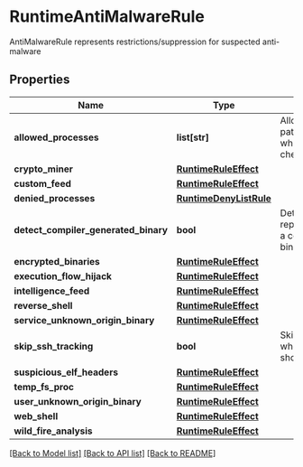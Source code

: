 # RuntimeAntiMalwareRule

AntiMalwareRule represents restrictions/suppression for suspected anti-malware

## Properties
Name | Type | Description | Notes
------------ | ------------- | ------------- | -------------
**allowed_processes** | **list[str]** | AllowedProcesses contains paths of files and processes for which we skip anti-malware checks.  | [optional] 
**crypto_miner** | [**RuntimeRuleEffect**](RuntimeRuleEffect.md) |  | [optional] 
**custom_feed** | [**RuntimeRuleEffect**](RuntimeRuleEffect.md) |  | [optional] 
**denied_processes** | [**RuntimeDenyListRule**](RuntimeDenyListRule.md) |  | [optional] 
**detect_compiler_generated_binary** | **bool** | DetectCompilerGeneratedBinary represents what happens when a compiler service writes a binary.  | [optional] 
**encrypted_binaries** | [**RuntimeRuleEffect**](RuntimeRuleEffect.md) |  | [optional] 
**execution_flow_hijack** | [**RuntimeRuleEffect**](RuntimeRuleEffect.md) |  | [optional] 
**intelligence_feed** | [**RuntimeRuleEffect**](RuntimeRuleEffect.md) |  | [optional] 
**reverse_shell** | [**RuntimeRuleEffect**](RuntimeRuleEffect.md) |  | [optional] 
**service_unknown_origin_binary** | [**RuntimeRuleEffect**](RuntimeRuleEffect.md) |  | [optional] 
**skip_ssh_tracking** | **bool** | SkipSSHTracking indicates whether host SSH tracking should be skipped.  | [optional] 
**suspicious_elf_headers** | [**RuntimeRuleEffect**](RuntimeRuleEffect.md) |  | [optional] 
**temp_fs_proc** | [**RuntimeRuleEffect**](RuntimeRuleEffect.md) |  | [optional] 
**user_unknown_origin_binary** | [**RuntimeRuleEffect**](RuntimeRuleEffect.md) |  | [optional] 
**web_shell** | [**RuntimeRuleEffect**](RuntimeRuleEffect.md) |  | [optional] 
**wild_fire_analysis** | [**RuntimeRuleEffect**](RuntimeRuleEffect.md) |  | [optional] 

[[Back to Model list]](../README.md#documentation-for-models) [[Back to API list]](../README.md#documentation-for-api-endpoints) [[Back to README]](../README.md)


